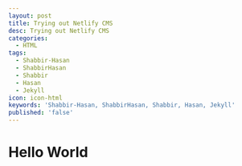 ```yaml
---
layout: post
title: Trying out Netlify CMS
desc: Trying out Netlify CMS
categories:
  - HTML
tags:
  - Shabbir-Hasan
  - ShabbirHasan
  - Shabbir
  - Hasan
  - Jekyll
icon: icon-html
keywords: 'Shabbir-Hasan, ShabbirHasan, Shabbir, Hasan, Jekyll'
published: 'false'
---
```

# Hello World
